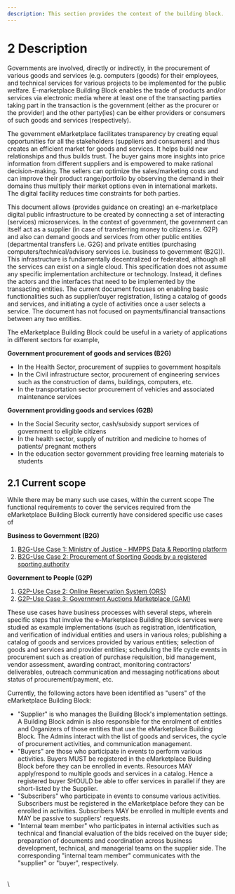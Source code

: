 ```yaml
---
description: This section provides the context of the building block.
---
```


# 2 Description

Governments are involved, directly or indirectly, in the procurement of various goods and services (e.g. computers (goods) for their employees, and technical services for various projects to be implemented for the public welfare. E-marketplace Building Block enables the trade of products and/or services via electronic media where at least one of the transacting parties taking part in the transaction is the government (either as the procurer or the provider) and the other party(ies) can be either providers or consumers of such goods and services (respectively).&#x20;

The government eMarketplace facilitates transparency by creating equal opportunities for all the stakeholders (suppliers and consumers) and thus creates an efficient market for goods and services. It helps build new relationships and thus builds trust. The buyer gains more insights into price information from different suppliers and is empowered to make rational decision-making. The sellers can optimize the sales/marketing costs and can improve their product range/portfolio by observing the demand in their domains thus multiply their market options even in international markets. The digital facility reduces time constraints for both parties.

This document allows (provides guidance on creating) an e-marketplace digital public infrastructure to be created by connecting a set of interacting (services) microservices. In the context of government, the government can itself act as a supplier (in case of transferring money to citizens i.e. G2P) and also can demand goods and services from other public entities (departmental transfers i.e. G2G) and private entities (purchasing computers/technical/advisory services i.e. business to government (B2G)). This infrastructure is fundamentally decentralized or federated, although all the services can exist on a single cloud. This specification does not assume any specific implementation architecture or technology. Instead, it defines the actors and the interfaces that need to be implemented by the transacting entities. The current document focuses on enabling basic functionalities such as supplier/buyer registration, listing a catalog of goods and services, and initiating a cycle of activities once a user selects a service. The document has not focused on payments/financial transactions between any two entities.

The eMarketplace Building Block could be useful in a variety of applications in different sectors for example,

**Government procurement of goods and services (B2G)**

* In the Health Sector, procurement of supplies to government hospitals&#x20;
* In the Civil infrastructure sector, procurement of engineering services such as the construction of dams, buildings, computers, etc.
* In the transportation sector procurement of vehicles and associated maintenance services

**Government providing goods and services (G2B)**

* In the Social Security sector, cash/subsidy support services of government to eligible citizens
* In the health sector, supply of nutrition and medicine to homes of patients/ pregnant mothers&#x20;
* In the education sector government providing free learning materials to students

## 2.1 **Current scope**

While there may be many such use cases, within the current scope The functional requirements to cover the services required from the eMarketplace Building Block currently have considered specific use cases of&#x20;

**Business to Government (B2G)**

1. [B2G-Use Case 1: Ministry of Justice - HMPPS Data & Reporting platform](https://app.gitbook.com/o/pxmRWOPoaU8fUAbbcrus/s/PUIGDILlDRSOB6K47k6e/\~/changes/4/b2g-uc1-moj-hpmms-data-and-reporting-platform)
2. [B2G-Use Case 2: Procurement of Sporting Goods by a registered sporting authority](https://app.gitbook.com/o/pxmRWOPoaU8fUAbbcrus/s/PUIGDILlDRSOB6K47k6e/\~/changes/4/mkt-b2g-uc2-sgp-sporting-goods-procurement)

**Government to People (G2P)**

1. [G2P-Use Case 2: Online Reservation System (ORS)](https://app.gitbook.com/o/pxmRWOPoaU8fUAbbcrus/s/PUIGDILlDRSOB6K47k6e/\~/changes/4/g2p-uc2-online-reservation-system-ors)
2. [G2P-Use Case 3: Government Auctions Marketplace (GAM)](broken-reference)

These use cases have business processes with several steps, wherein specific steps that involve the e-Marketplace Building Block services were studied as example implementations (such as registration, identification, and verification of individual entities and users in various roles; publishing a catalog of goods and services provided by various entities; selection of goods and services and provider entities; scheduling the life cycle events in procurement such as creation of purchase requisition, bid management, vendor assessment, awarding contract, monitoring contractors' deliverables,  outreach communication and messaging notifications about status of procurement/payment, etc.&#x20;

Currently, the following actors have been identified as "users" of the eMarketplace Building Block:

* "Supplier" is who manages the Building Block's implementation settings. A Building Block admin is also responsible for the enrolment of entitles and Organizers of those entities that use the eMarketplace Building Block. The Admins interact with the list of goods and services, the cycle of procurement activities, and communication management.
* "Buyers" are those who participate in events to perform various activities. Buyers MUST be registered in the eMarketplace Building Block before they can be enrolled in events. Resources MAY apply/respond to multiple goods and services in a catalog. Hence a registered buyer SHOULD be able to offer services in parallel if they are short-listed by the Supplier.
* "Subscribers" who participate in events to consume various activities. Subscribers must be registered in the eMarketplace before they can be enrolled in activities. Subscribers MAY be enrolled in multiple events and MAY be passive to suppliers' requests.
* "Internal team member" who participates in internal activities such as technical and financial evaluation of the bids received on the buyer side; preparation of documents and coordination across business development, technical, and managerial teams on the supplier side. The corresponding "internal team member" communicates with the "supplier" or "buyer", respectively.



\
\



